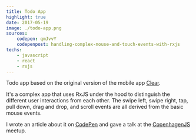 ```yaml
---
title: Todo App
highlight: true
date: 2017-05-19
image: ./todo-app.png
sources:
    codepen: qmJvvY
    codepenpost: handling-complex-mouse-and-touch-events-with-rxjs
techs:
    - javascript
    - react
    - rxjs
---
```

Todo app based on the original version of the mobile app [Clear](https://www.useclear.com/).

It's a complex app that uses RxJS under the hood to distinguish the different user interactions from each other. The swipe left, swipe right, tap, pull down, drag and drop, and scroll events are all derived from the basic mouse events.

I wrote an article about it on [CodePen](https://codepen.io/HunorMarton/post/handling-complex-mouse-and-touch-events-with-rxjs/) and gave a talk at the [CopenhagenJS](https://www.meetup.com/copenhagenjs/events/244143220/) meetup.